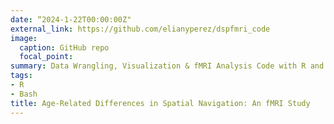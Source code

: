 ```yaml
---
date: “2024-1-22T00:00:00Z"
external_link: https://github.com/elianyperez/dspfmri_code
image:
  caption: GitHub repo
  focal_point:
summary: Data Wrangling, Visualization & fMRI Analysis Code with R and Shell Scripts
tags:
- R
- Bash
title: Age-Related Differences in Spatial Navigation: An fMRI Study
---
```

